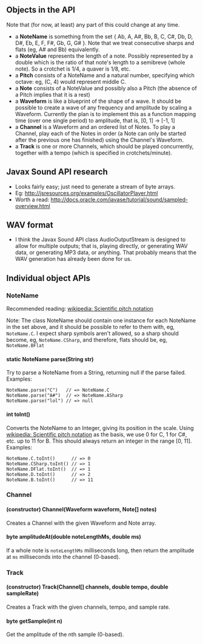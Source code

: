 ## Objects in the API

Note that (for now, at least) any part of this could change at any time.

* a **NoteName** is something from the set { Ab, A, A#, Bb, B, C, C#, Db, D, D#, Eb, E, F, F#, Gb, G, G# }. Note that we treat consecutive sharps and flats (eg, A# and Bb) equivalently.
* a **NoteValue** represents the length of a note. Possibly represented by a double which is the ratio of that note's length to a semibreve (whole note). So a crotchet is 1/4, a quaver is 1/8, etc.
* a **Pitch** consists of a NoteName and a natural number, specifying which octave: eg, (C, 4) would represent middle C.
* a **Note** consists of a NoteValue and possibly also a Pitch (the absence of a Pitch implies that it is a rest)
* a **Waveform** is like a blueprint of the shape of a wave. It should be possible to create a wave of any frequency and amplitude by scaling a Waveform. Currently the plan is to implement this as a function mapping time (over one single period) to amplitude, that is, [0, 1] -> [-1, 1]
* a **Channel** is a Waveform and an ordered list of Notes. To play a Channel, play each of the Notes in order (a Note can only be started after the previous one has finished) using the Channel's Waveform.
* a **Track** is one or more Channels, which should be played concurrently, together with a tempo (which is specified in  crotchets/minute).

## Javax Sound API research

* Looks fairly easy; just need to generate a stream of byte arrays.
* Eg: http://jsresources.org/examples/OscillatorPlayer.html
* Worth a read: http://docs.oracle.com/javase/tutorial/sound/sampled-overview.html

## WAV format

* I think the Javax Sound API class AudioOutputStream is designed to allow for
  multiple outputs; that is, playing directly, or generating WAV data, or
  generating MP3 data, or anything. That probably means that the WAV generation
  has already been done for us.

## Individual object APIs

### NoteName

Recommended reading: [wikipedia: Scientific pitch notation]

Note: The class NoteName should contain one instance for each NoteName in the set above, and it should be possible to refer to them with, eg, `NoteName.C`. I expect sharp symbols aren't allowed, so a sharp should become, eg, `NoteName.CSharp`, and therefore, flats should be, eg, `NoteName.BFlat`

#### static NoteName parse(String str)
Try to parse a NoteName from a String, returning null if the parse failed. Examples:

    NoteName.parse("C")   // => NoteName.C
    NoteName.parse("A#")  // => NoteName.ASharp
    NoteName.parse("lol") // => null

#### int toInt()
Converts the NoteName to an Integer, giving its position in the scale. Using [wikipedia: Scientific pitch notation] as  the basis, we use 0 for C, 1 for C#, etc. up to 11 for B. This should always return an integer in the range [0, 11]. Examples:

    NoteName.C.toInt()      // => 0
    NoteName.CSharp.toInt() // => 1
    NoteName.DFlat.toInt()  // => 1
    NoteName.D.toInt()      // => 2
    NoteName.B.toInt()      // => 11

[wikipedia: Scientific pitch notation]: https://en.wikipedia.org/wiki/Scientific_pitch_notation

### Channel

#### (constructor) Channel(Waveform waveform, Note[] notes)

Creates a Channel with the given Waveform and Note array.

#### byte amplitudeAt(double noteLengthMs, double ms)

If a whole note is `noteLengthMs` milliseconds long, then return the amplitude at `ms` milliseconds into the channel (0-based).

### Track

#### (constructor) Track(Channel[] channels, double tempo, double sampleRate)

Creates a Track with the given channels, tempo, and sample rate.

#### byte getSample(int n)

Get the amplitude of the nth sample (0-based).
